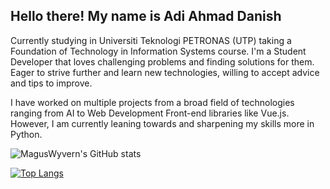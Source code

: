 ## Hello there! My name is Adi Ahmad Danish

Currently studying in Universiti Teknologi PETRONAS (UTP) taking a Foundation of Technology in Information Systems course. I'm a Student Developer that loves challenging problems and finding solutions for them. Eager to strive further and learn new technologies, willing to accept advice and tips to improve.

I have worked on multiple projects from a broad field of technologies ranging from AI to Web Development Front-end libraries like Vue.js. However, I am currently leaning towards and sharpening my skills more in Python.

![MagusWyvern's GitHub stats](https://github-readme-stats.vercel.app/api?username=MagusWyvern&show_icons=true&theme=blueberry) 

[![Top Langs](https://github-readme-stats.vercel.app/api/top-langs/?username=MagusWyvern&layout=compact&theme=blueberry&exclude_repo=Basic-Machine-Learning,malaya,machine-learning-notebooks&hide=ipynb)](https://github.com/MagusWyvern/github-readme-stats)


